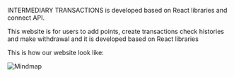 INTERMEDIARY TRANSACTIONS is developed based on React libraries and connect API.

This website is for users to add points, create transactions check histories and make withdrawal and it is developed based on React libraries

This is how our website look like: 


![Mindmap](https://i.imgur.com/1y9sVK4.png)
